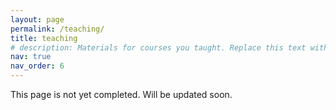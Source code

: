 ```yaml
---
layout: page
permalink: /teaching/
title: teaching
# description: Materials for courses you taught. Replace this text with your description.
nav: true
nav_order: 6
---
```


This page is not yet completed. Will be updated soon.

